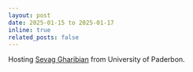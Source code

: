 ```yaml
---
layout: post
date: 2025-01-15 to 2025-01-17
inline: true
related_posts: false
---
```

Hosting [Sevag Gharibian](https://groups.uni-paderborn.de/fg-qi/) from University of Paderbon. 
